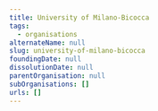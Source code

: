 ```yaml
---
title: University of Milano-Bicocca
tags:
  - organisations
alternateName: null
slug: university-of-milano-bicocca
foundingDate: null
dissolutionDate: null
parentOrganisation: null
subOrganisations: []
urls: []
---
```

